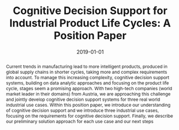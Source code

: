 ---
abstract: Current trends in manufacturing lead to more intelligent products, produced
  in global supply chains in shorter cycles, taking more and complex requirements
  into account. To manage this increasing complexity, cognitive decision support systems,
  building on data analytic approaches and focusing on the product life cycle, stages
  seem a promising approach. With two high-tech companies (world market leader in
  their domains) from Austria, we are approaching this challenge and jointly develop
  cognitive decision support systems for three real world industrial use cases. Within
  this position paper, we introduce our understanding of cognitive decision support
  and we introduce three industrial use cases, focusing on the requirements for cognitive
  decision support. Finally, we describe our preliminary solution approach for each
  use case and our next steps
authors:
- Stefan Thalmann
- Heimo Gursch
- Josef Suschnigg
- Milot Gashi
- Helmut Ennsbrunner
- Anna Katharina Fuchs
- Tobias Schreck
- Belgin Mutlu
- Jürgen Mangler
- Gertrude Kappel
- Christian Huemer
- Stefanie Lindstaedt
date: '2019-01-01'
featured: false
links:
- name: Publik
  url: https://publik.tuwien.ac.at/showentry.php?ID=281823&lang=1
publication_types:
- '1'
publishDate: '2019-01-01'
title: 'Cognitive Decision Support for Industrial Product Life Cycles: A Position
  Paper'
url_pdf: https://publik.tuwien.ac.at/files/publik_281823.pdf
---